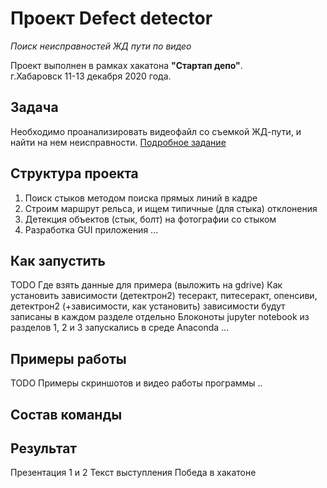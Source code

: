 # Проект Defect detector
*Поиск неисправностей ЖД пути по видео*

Проект выполнен в рамках хакатона **"Стартап депо"**.  
г.Хабаровск 11-13 декабря 2020 года.

## Задача
Необходимо проанализировать видеофайл со съемкой ЖД-пути, и найти на нем неисправности. [Подробное задание](docs/задание.md)


## Структура проекта

1) Поиск стыков методом поиска прямых линий в кадре
2) Строим маршрут рельса, и ищем типичные (для стыка) отклонения
3) Детекция объектов (стык, болт) на фотографии со стыком
4) Разработка GUI приложения
...

## Как запустить
TODO
Где взять данные для примера (выложить на gdrive)
Как установить зависимости (детектрон2)
тесеракт, питесеракт, опенсиви, детектрон2 (+зависимости, как установить)
зависимости будут записаны в каждом разделе отдельно
Блоконоты jupyter notebook из разделов 1, 2 и 3 запускались в среде Anaconda
...

## Примеры работы
TODO
Примеры скриншотов и видео работы программы
..

## Состав команды

## Результат
Презентация 1 и 2
Текст выступления
Победа в хакатоне




